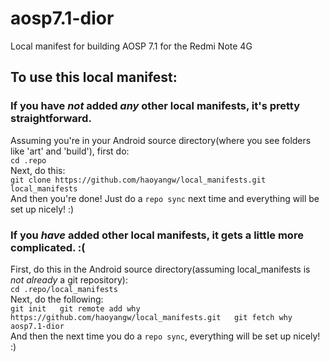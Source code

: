 # aosp7.1-dior
Local manifest for building AOSP 7.1 for the Redmi Note 4G

## To use this local manifest:

### If you have _not_ added _any_ other local manifests, it's pretty straightforward.
Assuming you're in your Android source directory(where you see folders like 'art' and 'build'), first do:  
`cd .repo`  
Next, do this:  
`git clone https://github.com/haoyangw/local_manifests.git local_manifests`  
And then you're done! Just do a `repo sync` next time and everything will be set up nicely! :)  

### If you _have_ added other local manifests, it gets a little more complicated. :(
First, do this in the Android source directory(assuming local_manifests is _not already_ a git repository):  
`cd .repo/local_manifests`  
Next, do the following:  
`git init  
git remote add why https://github.com/haoyangw/local_manifests.git  
git fetch why aosp7.1-dior`  
And then the next time you do a `repo sync`, everything will be set up nicely! :)  
